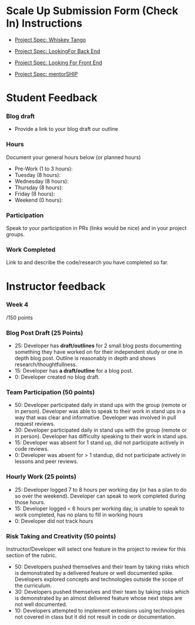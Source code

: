 # Scale Up Submission Form (Check In) Instructions

- [Project Spec: Whiskey Tango](https://github.com/turingschool/lesson_plans/blob/master/ruby_04-apis_and_scalability/independent_study_project.markdown)

- [Project Spec: LookingFor Back End](https://github.com/turingschool/lesson_plans/blob/master/ruby_04-apis_and_scalability/looking_for_project.markdown)

- [Project Spec: Looking For Front End](https://github.com/turingschool/lesson_plans/blob/master/ruby_04-apis_and_scalability/boxtrot_prime_project.markdown)

- [Project Spec: mentorSHIP](https://github.com/turingschool/lesson_plans/blob/master/ruby_04-apis_and_scalability/mentorSHIP_project.markdown)

# Student Feedback

### Blog draft

- Provide a link to your blog draft our outline

### Hours

Document your general hours below (or planned hours)

- Pre-Work (1 to 3 hours):
- Tuesday (8 hours):
- Wednesday (8 hours):
- Thursday (8 hours):
- Friday (8 hours):
- Weekend (0 hours):

### Participation

Speak to your participation in PRs (links would be nice) and in your project groups.

### Work Completed

Link to and describe the code/research you have completed so far.

# Instructor feedback

### Week 4

/150 points

### Blog Post Draft (25 Points)  

  * 25: Developer has **draft/outlines** for 2 small blog posts documenting something they have worked on for their independent study or one in depth blog post. Outline is reasonably in depth and shows research/thoughtfullness.
  * 15: Developer has **a draft/outline** for a blog post.
  * 0: Developer created no blog draft.

### Team Participation (50 points)

  * 50: Developer participated daily in stand ups with the group (remote or in person). Developer was able to speak to their work in stand ups in a way that was clear and informative. Developer was involved in pull request reviews.
  * 30: Developer participated daily in stand ups with the group (remote or in person). Developer has difficulty speaking to their work in stand ups.
  * 15: Developer was absent for 1 stand up, did not participate actively in code reviews.
  * 0: Developer was absent for > 1 standup, did not participate actively in lessons and peer reviews.

### Hourly Work (25 points)

  * 25: Developer logged 7 to 8 hours per working day (or has a plan to do so over the weekend). Developer can speak to work completed during those hours.
  * 15: Developer logged < 6 hours per working day, is unable to speak to work completed, has no plans to fill in working hours
  * 0: Developer did not track hours

### Risk Taking and Creativity (50 points)

Instructor/Developer will select one feature in the project to review for this section of the rubric.

  * 50: Developers pushed themselves and their team by taking risks which is demonstrated by a delivered feature or well documented spike. Developers explored concepts and technologies outside the scope of the curriculum.
  * 30: Developers pushed themselves and their team by taking risks which is demonstrated by an almost delivered feature whose next steps are not well documented.
  * 10: Developers attempted to implement extensions using technologies not covered in class but it did not result in code or documentation.
